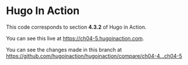 Hugo In Action
===============

This code corresponds to section **4.3.2** of Hugo in Action.

You can see this live at https://ch04-5.hugoinaction.com.

You can see the changes made in this branch at https://github.com/hugoinaction/hugoinaction/compare/ch04-4...ch04-5

